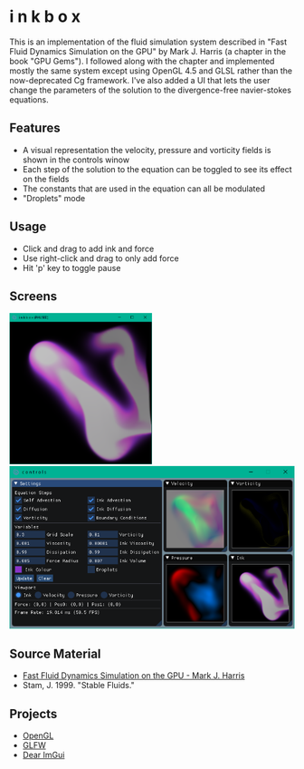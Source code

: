 # i n k b o x

This is an implementation of the fluid simulation system described in "Fast Fluid Dynamics Simulation on the GPU" by Mark J. Harris (a chapter in the book "GPU Gems"). I followed along with the chapter and implemented mostly the same system except using OpenGL 4.5 and GLSL rather than the now-deprecated Cg framework. I've also added a UI that lets the user change the parameters of the solution to the divergence-free navier-stokes equations. 

## Features
- A visual representation the velocity, pressure and vorticity fields is shown in the controls winow
- Each step of the solution to the equation can be toggled to see its effect on the fields
- The constants that are used in the equation can all be modulated
- "Droplets" mode

## Usage
- Click and drag to add ink and force
- Use right-click and drag to only add force
- Hit 'p' key to toggle pause

## Screens
<img width="50%" height="50%" src="images/screen2.png">
<img src="images/screen1.png">

## Source Material
- [Fast Fluid Dynamics Simulation on the GPU - Mark J. Harris](https://developer.download.nvidia.com/books/HTML/gpugems/gpugems_ch38.html)
- Stam, J. 1999. "Stable Fluids."

## Projects
- [OpenGL](https://www.opengl.org/)
- [GLFW](https://www.glfw.org/)
- [Dear ImGui](https://github.com/ocornut/imgui)
